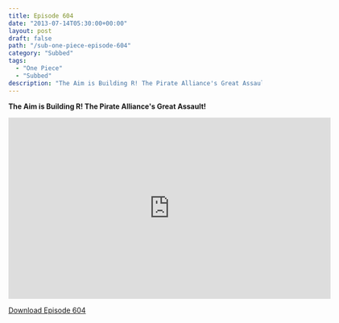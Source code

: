```yaml
---
title: Episode 604
date: "2013-07-14T05:30:00+00:00"
layout: post
draft: false
path: "/sub-one-piece-episode-604"
category: "Subbed"
tags:
  - "One Piece"
  - "Subbed"
description: "The Aim is Building R! The Pirate Alliance's Great Assault!"
---
```


**The Aim is Building R! The Pirate Alliance's Great Assault!**

<iframe width="640" height="360" src="https://www.rapidvideo.com/e/G6FRPFRQ1P" frameborder="0" marginwidth=0 marginheight=0 scrolling=no allowfullscreen></iframe>

<a href="http://ouo.io/qs/eCodkFEQ?s=https://rapidvid.to/d/https://www.rapidvideo.com/e/G6FRPFRQ1P">Download Episode 604</a>
